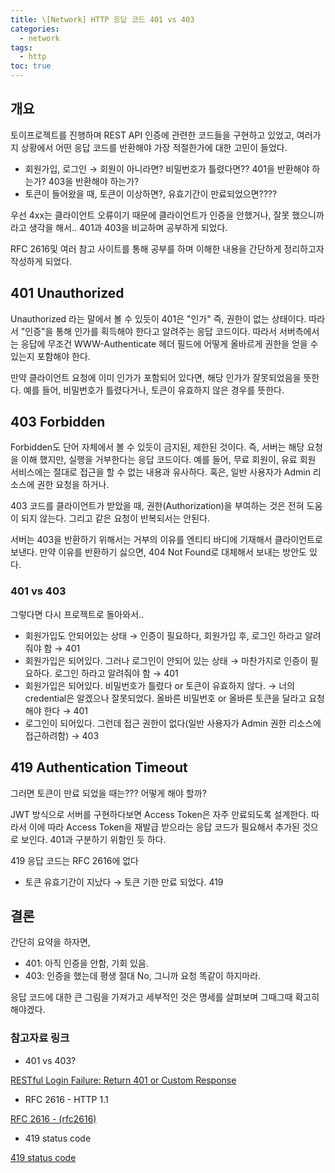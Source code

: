 ```yaml
---
title: \[Network] HTTP 응답 코드 401 vs 403
categories: 
  - network
tags: 
  - http
toc: true
---
```


## 개요

토이프로젝트를 진행하며 REST API 인증에 관련한 코드들을 구현하고 있었고, 여러가지 상황에서 어떤 응답 코드를 반환해야 가장 적절한가에 대한 고민이 들었다.

- 회원가입, 로그인 → 회원이 아니라면? 비밀번호가 틀렸다면?? 401을 반환해야 하는가? 403을 반환해야 하는가?
- 토큰이 들어왔을 때, 토큰이 이상하면?, 유효기간이 만료되었으면????

우선 4xx는 클라이언트 오류이기 때문에 클라이언트가 인증을 안했거나, 잘못 했으니까 라고 생각을 해서.. 401과 403을 비교하며 공부하게 되었다.

RFC 2616및 여러 참고 사이트를 통해 공부를 하며 이해한 내용을 간단하게 정리하고자 작성하게 되었다.

## 401 Unauthorized

Unauthorized 라는 말에서 볼 수 있듯이 401은 "인가" 즉, 권한이 없는 상태이다. 따라서 "인증"을 통해 인가를 획득해야 한다고 알려주는 응답 코드이다. 따라서 서버측에서는 응답에 무조건 WWW-Authenticate 헤더 필드에 어떻게 올바르게 권한을 얻을 수 있는지 포함해야 한다.

만약 클라이언트 요청에 이미 인가가 포함되어 있다면, 해당 인가가 잘못되었음을 뜻한다. 예를 들어, 비밀번호가 틀렸다거나, 토큰이 유효하지 않은 경우를 뜻한다. 

## 403 Forbidden

Forbidden도 단어 자체에서 볼 수 있듯이 금지된, 제한된 것이다. 즉, 서버는 해당 요청을 이해 했지만, 실행을 거부한다는 응답 코드이다. 예를 들어, 무료 회원이, 유료 회원 서비스에는 절대로 접근을 할 수 없는 내용과 유사하다. 혹은, 일반 사용자가 Admin 리소스에 권한 요청을 하거나.

403 코드를 클라이언트가 받았을 때, 권한(Authorization)을 부여하는 것은 전혀 도움이 되지 않는다. 그리고 같은 요청이 반복되서는 안된다.

서버는 403을 반환하기 위해서는 거부의 이유를 엔티티 바디에 기재해서 클라이언트로 보낸다. 만약 이유를 반환하기 싫으면, 404 Not Found로 대체해서 보내는 방안도 있다.

### 401 vs 403

그렇다면 다시 프로젝트로 돌아와서..

- 회원가입도 안되어있는 상태 → 인증이 필요하다, 회원가입 후, 로그인 하라고 알려줘야 함 → 401
- 회원가입은 되어있다. 그러나 로그인이 안되어 있는 상태 → 마찬가지로 인증이 필요하다. 로그인 하라고 알려줘야 함 → 401
- 회원가입은 되어있다. 비밀번호가 틀렸다 or 토큰이 유효하지 않다. → 너의 credential은 알겠으나 잘못되었다. 올바른 비밀번호 or 올바른 토큰을 달라고 요청해야 한다 → 401
- 로그인이 되어있다. 그런데 접근 권한이 없다(일반 사용자가 Admin 권한 리소스에 접근하려함) → 403

## 419 Authentication Timeout

그러면 토큰이 만료 되었을 때는??? 어떻게 해야 할까?

JWT 방식으로 서버를 구현하다보면 Access Token은 자주 만료되도록 설계한다. 따라서 이에 따라 Access Token을 재발급 받으라는 응답 코드가 필요해서 추가된 것으로 보인다. 401과 구분하기 위함인 듯 하다.

419 응답 코드는 RFC 2616에 없다

- 토큰 유효기간이 지났다 → 토큰 기한 만료 되었다. 419

## 결론

간단히 요약을 하자면,

- 401: 아직 인증을 안함, 기회 있음.
- 403: 인증을 했는데 평생 절대 No, 그니까 요청 똑같이 하지마라.

응답 코드에 대한 큰 그림을 가져가고 세부적인 것은 명세를 살펴보며 그때그때 확고히 해야겠다.

### 참고자료 링크

- 401 vs 403?

[RESTful Login Failure: Return 401 or Custom Response](https://stackoverflow.com/questions/11714485/restful-login-failure-return-401-or-custom-response)

- RFC 2616 - HTTP 1.1

[RFC 2616 - (rfc2616)](http://www.rfcsearch.org/rfcview?lookup_type=RFC&lookup_num=2616)

- 419 status code

[419 status code](http://getstatuscode.com/419)